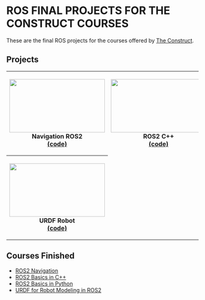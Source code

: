 # ROS FINAL PROJECTS FOR THE CONSTRUCT COURSES

These are the final ROS projects for the courses offered by [The Construct](https://app.theconstructsim.com/Academy).

## Projects
<table style="width:100%">
  <tr>
    <th><p>
           <a href="https://github.com/RonaldoCD/ROS_Projects_The_Construct_Courses/tree/main/ROS2%20Navigation">
           <img src="https://github.com/RonaldoCD/ROS_Projects_The_Construct_Courses/blob/main/ROS2%20Navigation/gif/multi.gif"
            alt="" width="250" height="140"></a>
           <br>Navigation ROS2
           <br><a href="https://github.com/RonaldoCD/ROS_Projects_The_Construct_Courses/tree/main/ROS2%20Navigation">(code)</a>
      </p>
    </th>
    <th><p>
           <a href="https://github.com/RonaldoCD/ROS_Projects_The_Construct_Courses/tree/main/ROS2%20Basics%20C%2B%2B">
           <img src="https://github.com/RonaldoCD/ROS_Projects_The_Construct_Courses/blob/main/ROS2%20Basics%20C%2B%2B/gif/cpp.gif"
            alt="" width="250" height="140"></a>
           <br>ROS2 C++
           <br><a href="https://github.com/RonaldoCD/ROS_Projects_The_Construct_Courses/tree/main/ROS2%20Basics%20C%2B%2B">(code)</a>
      </p>
    </th>
    <th><p>
           <a href="https://github.com/RonaldoCD/ROS_Projects_The_Construct_Courses/tree/main/ROS2%20Basics%20Python">
           <img src="https://github.com/RonaldoCD/ROS_Projects_The_Construct_Courses/blob/main/ROS2%20Basics%20Python/gif/python.gif"
            alt="" width="250" height="140"></a>
           <br>ROS2 Basics
           <br><a href="https://github.com/RonaldoCD/ROS_Projects_The_Construct_Courses/tree/main/ROS2%20Basics%20Python">(code)</a>
      </p>
    </th>
  </tr>
  <tr>
    <th><p>
           <a href="https://github.com/RonaldoCD/ROS_Projects_The_Construct_Courses/tree/main/URDF%20for%20Robot%20Modeling%20in%20ROS2">
           <img src="https://github.com/RonaldoCD/ROS_Projects_The_Construct_Courses/blob/main/URDF%20for%20Robot%20Modeling%20in%20ROS2/my_robot_arm_description/images/robot_arm.png"
            alt="" width="250" height="140"></a>
           <br>URDF Robot
           <br><a href="https://github.com/RonaldoCD/ROS_Projects_The_Construct_Courses/tree/main/URDF%20for%20Robot%20Modeling%20in%20ROS2">(code)</a>
      </p>
    </th>
  </tr>
</table>

## Courses Finished
* [ROS2 Navigation](https://github.com/RonaldoCD/ROS_Projects_The_Construct_Courses/tree/main/ROS2%20Navigation)
* [ROS2 Basics in C++](https://github.com/RonaldoCD/ROS_Projects_The_Construct_Courses/tree/main/ROS2%20Basics%20C%2B%2B)
* [ROS2 Basics in Python](https://github.com/RonaldoCD/ROS_Projects_The_Construct_Courses/tree/main/ROS2%20Basics%20Python)
* [URDF for Robot Modeling in ROS2](https://github.com/RonaldoCD/ROS_Projects_The_Construct_Courses/tree/main/URDF%20for%20Robot%20Modeling%20in%20ROS2)